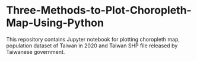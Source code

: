 # Three-Methods-to-Plot-Choropleth-Map-Using-Python
This repository contains Jupyter notebook for plotting choropleth map, population dataset of Taiwan in 2020 and Taiwan SHP file released by Taiwanese government.

